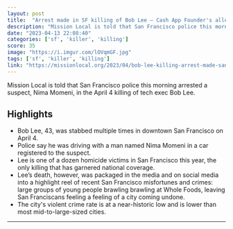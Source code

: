 ```yaml
---
layout: post
title:  "Arrest made in SF killing of Bob Lee — Cash App Founder's alleged killer also worked in tech, men reportedly knew each other"
description: "Mission Local is told that San Francisco police this morning arrested a suspect, Nima Momeni, in the April 4 killing of tech exec Bob Lee."
date: "2023-04-13 22:08:40"
categories: ['sf', 'killer', 'killing']
score: 35
image: "https://i.imgur.com/lOVqmGF.jpg"
tags: ['sf', 'killer', 'killing']
link: "https://missionlocal.org/2023/04/bob-lee-killing-arrest-made-san-francisco/"
---
```


Mission Local is told that San Francisco police this morning arrested a suspect, Nima Momeni, in the April 4 killing of tech exec Bob Lee.

## Highlights

- Bob Lee, 43, was stabbed multiple times in downtown San Francisco on April 4.
- Police say he was driving with a man named Nima Momeni in a car registered to the suspect.
- Lee is one of a dozen homicide victims in San Francisco this year, the only killing that has garnered national coverage.
- Lee’s death, however, was packaged in the media and on social media into a highlight reel of recent San Francisco misfortunes and crimes: large groups of young people brawling brawling at Whole Foods, leaving San Franciscans feeling a feeling of a city coming undone.
- The city's violent crime rate is at a near-historic low and is lower than most mid-to-large-sized cities.

---
